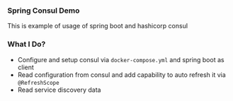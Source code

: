 ### Spring Consul Demo

This is example of usage of spring boot and hashicorp consul

### What I Do?

- Configure and setup consul via `docker-compose.yml` and spring boot as client
- Read configuration from consul and add capability to auto refresh it via `@RefreshScope` 
- Read service discovery data